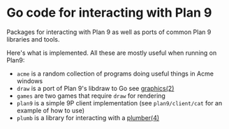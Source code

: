 # Go code for interacting with Plan 9

Packages for interacting with Plan 9 as well as ports of common Plan 9 libraries and tools.

Here's what is implemented. All these are mostly useful when running on Plan9:

* `acme` is a random collection of programs doing useful things in Acme windows
* `draw` is a port of Plan 9's libdraw to Go see [graphics(2)](https://9p.io/magic/man2html/2/graphics)
* `games` are two games that require `draw` for rendering
* `plan9` is a simple 9P client implementation (see `plan9/client/cat` for an example of how to use)
* `plumb` is a library for interacting with a [plumber(4)](https://9p.io/magic/man2html/4/plumber)
